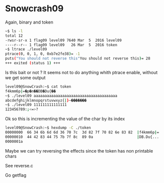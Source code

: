 # Snowcrash09

Again, binary and token

```bash
~$ ls -l
total 12
-rwsr-sr-x 1 flag09 level09 7640 Mar  5  2016 level09
----r--r-- 1 flag09 level09   26 Mar  5  2016 token
~$ ltrace ./level09
ptrace(0, 0, 1, 0, 0xb7e2fe38)= -1
puts("You should not reverse this"You should not reverse this)= 28
+++ exited (status 1) +++
```
Is this bait or not ? It seems not to do anything whith ptrace enable, without we get some output

```bash
level09@SnowCrash:~$ cat token 
f4kmm6p|=�p�n��DB�Du{��
~$ ./level09 aaaaaaaaaaaaaaaaaaaaaaaaaaaaaaaaaaaaaa
abcdefghijklmnopqrstuvwxyz{|}~�������
~$ ./level09 111111111111111
123456789:;<=>?

```
Ok so this is incrementing the value of the char by its index


```sh
level09@SnowCrash:~$ hexdump -C ./token
00000000  66 34 6b 6d 6d 36 70 7c  3d 82 7f 70 82 6e 83 82  |f4kmm6p|=..p.n..|
00000010  44 42 83 44 75 7b 7f 8c  89 0a                    |DB.Du{....|
0000001a
```
Maybe we can try reversing the effects since the token has non printable chars

See reverse.c

Go getflag